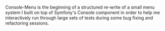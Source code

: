 Console-Menu is the beginning of a structured re-write of a small menu system I built on top of Symfony's Console component in order to help me interactively run through large sets of tests during some bug fixing and refactoring sessions.
